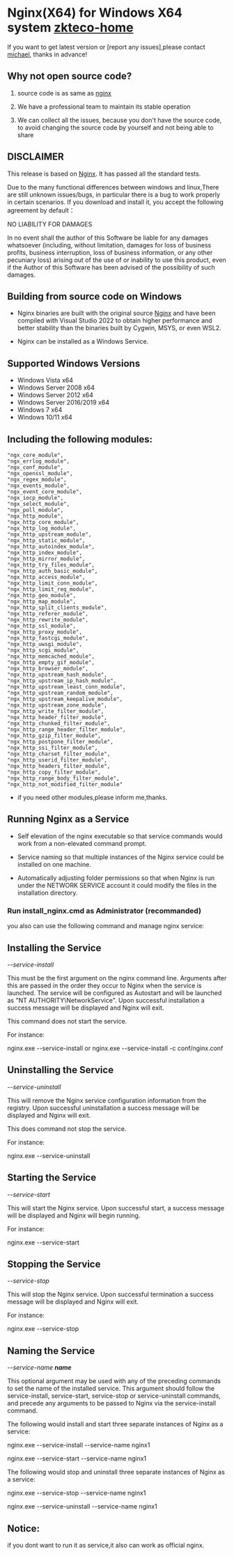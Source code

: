 

# Nginx(X64) for Windows X64 system [zkteco-home](https://github.com/zkteco-home/nginx)


If you want to get latest version or [report any issues],please contact [michael](michael.wang.zkteco@gmail.com), thanks in advance!

## Why not open source code?

1. source code is as same as [nginx](https://github.com/nginx/nginx)

2. We have a professional team to maintain its stable operation

3. We can collect all the issues, because you don't have the source code, to avoid changing the source code by yourself and not being able to share



## DISCLAIMER

This release is based on [Nginx](https://github.com/nginx/nginx). It has passed all the standard tests.

Due to the many functional differences between windows and linux,There are still unknown issues/bugs, in particular there is a bug to work properly in certain scenarios.
If you download and install it, you accept the following agreement by default：

NO LIABILITY FOR DAMAGES

In no event shall the author of this Software be liable for any damages whatsoever (including, without limitation, damages for loss of business profits, business interruption, loss of business information, or any other pecuniary loss) arising out of the use of or inability to use this product, even if the Author of this Software has been advised of the possibility of such damages.


## Building from source code on Windows

  - Nginx binaries are built with the original source [Nginx](https://github.com/nginx/nginx) and have been compiled with Visual Studio 2022 to obtain higher performance and better stability than the binaries built by Cygwin, MSYS, or even WSL2.

  - Nginx can be installed as a Windows Service.
  
## Supported Windows Versions

- Windows Vista x64
- Windows Server 2008 x64
- Windows Server 2012 x64
- Windows Server 2016/2019 x64  
- Windows 7 x64
- Windows 10/11 x64


## Including the following modules:

    "ngx_core_module",
    "ngx_errlog_module",
    "ngx_conf_module",
    "ngx_openssl_module",
    "ngx_regex_module",
    "ngx_events_module",
    "ngx_event_core_module",
    "ngx_iocp_module",
    "ngx_select_module",
    "ngx_poll_module",
    "ngx_http_module",
    "ngx_http_core_module",
    "ngx_http_log_module",
    "ngx_http_upstream_module",
    "ngx_http_static_module",
    "ngx_http_autoindex_module",
    "ngx_http_index_module",
    "ngx_http_mirror_module",
    "ngx_http_try_files_module",
    "ngx_http_auth_basic_module",
    "ngx_http_access_module",
    "ngx_http_limit_conn_module",
    "ngx_http_limit_req_module",
    "ngx_http_geo_module",
    "ngx_http_map_module",
    "ngx_http_split_clients_module",
    "ngx_http_referer_module",
    "ngx_http_rewrite_module",
    "ngx_http_ssl_module",
    "ngx_http_proxy_module",
    "ngx_http_fastcgi_module",
    "ngx_http_uwsgi_module",
    "ngx_http_scgi_module",
    "ngx_http_memcached_module",
    "ngx_http_empty_gif_module",
    "ngx_http_browser_module",
    "ngx_http_upstream_hash_module",
    "ngx_http_upstream_ip_hash_module",
    "ngx_http_upstream_least_conn_module",
    "ngx_http_upstream_random_module",
    "ngx_http_upstream_keepalive_module",
    "ngx_http_upstream_zone_module",
    "ngx_http_write_filter_module",
    "ngx_http_header_filter_module",
    "ngx_http_chunked_filter_module",
    "ngx_http_range_header_filter_module",
    "ngx_http_gzip_filter_module",
    "ngx_http_postpone_filter_module",
    "ngx_http_ssi_filter_module",
    "ngx_http_charset_filter_module",
    "ngx_http_userid_filter_module",
    "ngx_http_headers_filter_module",
    "ngx_http_copy_filter_module",
    "ngx_http_range_body_filter_module",
    "ngx_http_not_modified_filter_module"

- if you need other modules,please inform me,thanks.


## Running Nginx as a Service

-   Self elevation of the nginx executable so that service commands would work from a non-elevated command prompt.

-   Service naming so that multiple instances of the Nginx service could be installed on one machine.

-   Automatically adjusting folder permissions so that when Nginx is run under the NETWORK SERVICE account it could modify the files in the installation directory.



### Run install_nginx.cmd as Administrator  (recommanded)

you also can use the following command and manage nginx service:


Installing the Service
------------------------

*--service-install*

This must be the first argument on the nginx command line. Arguments after this are passed in the order they occur to Nginx when the service is launched. The service will be configured as Autostart and will be launched as "NT AUTHORITY\\NetworkService". Upon successful installation a success message will be displayed and Nginx will exit.

This command does not start the service.

For instance:

nginx.exe --service-install 
or
nginx.exe --service-install -c conf/nginx.conf

Uninstalling the Service
------------------------

*--service-uninstall*

This will remove the Nginx service configuration information from the registry. Upon successful uninstallation a success message will be displayed and Nginx will exit.

This does command not stop the service.

For instance:

nginx.exe --service-uninstall

Starting the Service
--------------------

*--service-start*

This will start the Nginx service. Upon successful start, a success message will be displayed and Nginx will begin running.

For instance:

nginx.exe --service-start

Stopping the Service
--------------------

*--service-stop*

This will stop the Nginx service. Upon successful termination a success message will be displayed and Nginx will exit.

For instance:

nginx.exe --service-stop

Naming the Service
------------------

*--service-name **name***

This optional argument may be used with any of the preceding commands to set the name of the installed service. This argument should follow the service-install, service-start, service-stop or service-uninstall commands, and precede any arguments to be passed to Nginx via the service-install command.

The following would install and start three separate instances of Nginx as a service:

nginx.exe --service-install --service-name nginx1

nginx.exe --service-start --service-name nginx1

The following would stop and uninstall three separate instances of Nginx as a service:

nginx.exe --service-stop --service-name nginx1

nginx.exe --service-uninstall --service-name nginx1


Notice:
------------------

if you dont want to run it as service,it also can work as official nginx.

  
